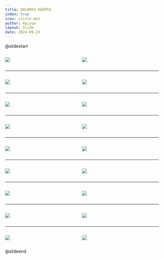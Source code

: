 ```yaml
---
title: DOLORES HUERTA
index: true
icon: circle-dot
author: Haiyue
layout: Slide
date: 2024-09-23
---
```

 
@slidestart

<div style="display:flex">
<div style="flex:1">

![](/reading/english/Level-V/DOLORES%20HUERTA/001.webp)
</div>
<div style="flex:1">

![](/reading/english/Level-V/DOLORES%20HUERTA/002.webp)
</div>
</div>

---

<div style="display:flex">
<div style="flex:1">

![](/reading/english/Level-V/DOLORES%20HUERTA/003.webp)
</div>
<div style="flex:1">

![](/reading/english/Level-V/DOLORES%20HUERTA/004.webp)
</div>
</div>

---

<div style="display:flex">
<div style="flex:1">

![](/reading/english/Level-V/DOLORES%20HUERTA/005.webp)
</div>
<div style="flex:1">

![](/reading/english/Level-V/DOLORES%20HUERTA/006.webp)
</div>
</div>

---

<div style="display:flex">
<div style="flex:1">

![](/reading/english/Level-V/DOLORES%20HUERTA/007.webp)
</div>
<div style="flex:1">

![](/reading/english/Level-V/DOLORES%20HUERTA/008.webp)
</div>
</div>

---

<div style="display:flex">
<div style="flex:1">

![](/reading/english/Level-V/DOLORES%20HUERTA/009.webp)
</div>
<div style="flex:1">

![](/reading/english/Level-V/DOLORES%20HUERTA/010.webp)
</div>
</div>

---

<div style="display:flex">
<div style="flex:1">

![](/reading/english/Level-V/DOLORES%20HUERTA/011.webp)
</div>
<div style="flex:1">

![](/reading/english/Level-V/DOLORES%20HUERTA/012.webp)
</div>
</div>

---

<div style="display:flex">
<div style="flex:1">

![](/reading/english/Level-V/DOLORES%20HUERTA/013.webp)
</div>
<div style="flex:1">

![](/reading/english/Level-V/DOLORES%20HUERTA/014.webp)
</div>
</div>

---

<div style="display:flex">
<div style="flex:1">

![](/reading/english/Level-V/DOLORES%20HUERTA/015.webp)
</div>
<div style="flex:1">

![](/reading/english/Level-V/DOLORES%20HUERTA/016.webp)
</div>
</div>

---

<div style="display:flex">
<div style="flex:1">

![](/reading/english/Level-V/DOLORES%20HUERTA/017.webp)
</div>
<div style="flex:1">

![](/reading/english/Level-V/DOLORES%20HUERTA/018.webp)
</div>
</div>

@slideend